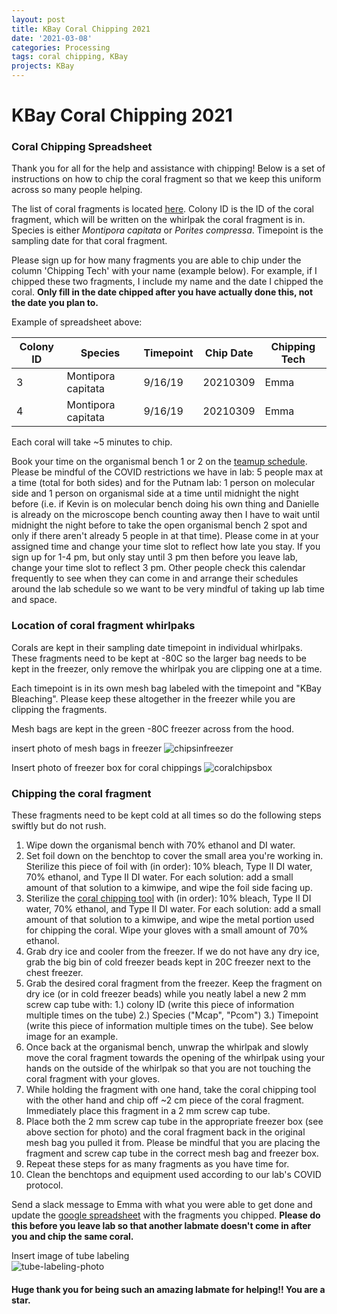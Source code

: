 ```yaml
---
layout: post
title: KBay Coral Chipping 2021
date: '2021-03-08'
categories: Processing
tags: coral chipping, KBay
projects: KBay
---
```


# KBay Coral Chipping 2021

### Coral Chipping Spreadsheet

Thank you for all for the help and assistance with chipping! Below is a set of instructions on how to chip the coral fragment so that we keep this uniform across so many people helping.

The list of coral fragments is located [here](https://docs.google.com/spreadsheets/d/1m1qwjfMG3m0zj_tGrGIZ0ADjBRcVJbe9dgQbtz4K-hI/edit#gid=0). Colony ID is the ID of the coral fragment, which will be written on the whirlpak the coral fragment is in. Species is either *Montipora capitata* or *Porites compressa*. Timepoint is the sampling date for that coral fragment.

Please sign up for how many fragments you are able to chip under the column 'Chipping Tech' with your name (example below). For example, if I chipped these two fragments, I include my name and the date I chipped the coral. **Only fill in the date chipped after you have actually done this, not the date you plan to.**  

Example of spreadsheet above:  

| Colony ID 	| Species            	| Timepoint 	| Chip Date 	| Chipping Tech 	|
|-----------	|--------------------	|-----------	|-----------	|---------------	|
| 3         	| Montipora capitata 	| 9/16/19   	| 20210309  	| Emma          	|
| 4         	| Montipora capitata 	| 9/16/19   	| 20210309  	| Emma          	|

Each coral will take ~5 minutes to chip.

Book your time on the organismal bench 1 or 2 on the [teamup schedule](https://teamup.com/c/h2sumb/ppp-and-thornber-labs). Please be mindful of the COVID restrictions we have in lab: 5 people max at a time (total for both sides) and for the Putnam lab: 1 person on molecular side and 1 person on organismal side at a time until midnight the night before (i.e. if Kevin is on molecular bench doing his own thing and Danielle is already on the microscope bench counting away then I have to wait until midnight the night before to take the open organismal bench 2 spot and only if there aren't already 5 people in at that time). Please come in at your assigned time and change your time slot to reflect how late you stay. If you sign up for 1-4 pm, but only stay until 3 pm then before you leave lab, change your time slot to reflect 3 pm. Other people check this calendar frequently to see when they can come in and arrange their schedules around the lab schedule so we want to be very mindful of taking up lab time and space.

### Location of coral fragment whirlpaks

Corals are kept in their sampling date timepoint in individual whirlpaks. These fragments need to be kept at -80C so the larger bag needs to be kept in the freezer, only remove the whirlpak you are clipping one at a time.

Each timepoint is in its own mesh bag labeled with the timepoint and "KBay Bleaching". Please keep these altogether in the freezer while you are clipping the fragments.

Mesh bags are kept in the green -80C freezer across from the hood.

insert photo of mesh bags in freezer
![chipsinfreezer]()

Insert photo of freezer box for coral chippings
![coralchipsbox]()

### Chipping the coral fragment

These fragments need to be kept cold at all times so do the following steps swiftly but do not rush.

1. Wipe down the organismal bench with 70% ethanol and DI water.  
2. Set foil down on the benchtop to cover the small area you're working in. Sterilize this piece of foil with (in order): 10% bleach, Type II DI water, 70% ethanol, and Type II DI water. For each solution: add a small amount of that solution to a kimwipe, and wipe the foil side facing up.    
3. Sterilize the [coral chipping tool](https://www.amazon.com/dp/B01EAGXF56/?coliid=I3SR5REHM9D4P7&colid=YVLE2UPC0DQ4&psc=1&ref_=lv_cv_lig_dp_it) with (in order): 10% bleach, Type II DI water, 70% ethanol, and Type II DI water. For each solution: add a small amount of that solution to a kimwipe, and wipe the metal portion used for chipping the coral. Wipe your gloves with a small amount of 70% ethanol.    
4. Grab dry ice and cooler from the freezer. If we do not have any dry ice, grab the big bin of cold freezer beads kept in 20C freezer next to the chest freezer.  
4. Grab the desired coral fragment from the freezer. Keep the fragment on dry ice (or in cold freezer beads) while you neatly label a new 2 mm screw cap tube with: 1.) colony ID (write this piece of information multiple times on the tube) 2.) Species ("Mcap", "Pcom") 3.) Timepoint (write this piece of information multiple times on the tube). See below image for an example.    
5. Once back at the organismal bench, unwrap the whirlpak and slowly move the coral fragment towards the opening of the whirlpak using your hands on the outside of the whirlpak so that you are not touching the coral fragment with your gloves.  
6. While holding the fragment with one hand, take the coral chipping tool with the other hand and chip off ~2 cm piece of the coral fragment. Immediately place this fragment in a 2 mm screw cap tube.  
7. Place both the 2 mm screw cap tube in the appropriate freezer box (see above section for photo) and the coral fragment back in the original mesh bag you pulled it from. Please be mindful that you are placing the fragment and screw cap tube in the correct mesh bag and freezer box.  
8. Repeat these steps for as many fragments as you have time for.
9. Clean the benchtops and equipment used according to our lab's COVID protocol.  

Send a slack message to Emma with what you were able to get done and update the [google spreadsheet](https://docs.google.com/spreadsheets/d/1m1qwjfMG3m0zj_tGrGIZ0ADjBRcVJbe9dgQbtz4K-hI/edit#gid=0) with the fragments you chipped. **Please do this before you leave lab so that another labmate doesn't come in after you and chip the same coral.**

Insert image of tube labeling  
![tube-labeling-photo]()

#### Huge thank you for being such an amazing labmate for helping!! You are a star.
